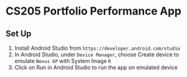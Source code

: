 # CS205 Portfolio Performance App

## Set Up

1. Install Android Studio from ```https://developer.android.com/studio```
2. In Android Studio, under ```Device Manager```, choose Create device to emulate ```Nexus 6P``` with System Image ```R```
3. Click on Run in Android Studio to run the app on emulated device


